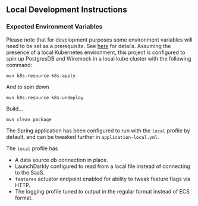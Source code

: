 ## Local Development Instructions

### Expected Environment Variables

Please note that for development purposes some environment variables
will need to be set as a prerequisite.  See [here](development-env-vars.md)
for details.
Assuming the presence of a local Kubernetes environment, this project is configured to spin up PostgresDB and Wiremock in a local kube cluster with the
following command:

```
mvn k8s:resource k8s:apply
```

And to spin down

```
mvn k8s:resource k8s:undeploy
```

Build...

```
mvn clean package
```

The Spring application has been configured to run with the `local` profile by default, and
can be tweaked further in `application-local.yml`.

The `local` profile has
- A data source db connection in place.
- LaunchDarkly configured to read from a local file instead of connecting to the SaaS.
- `features` actuator endpoint enabled for ability to tweak feature flags via HTTP.
- The logging profile tuned to output in the regular format instead of ECS format.



